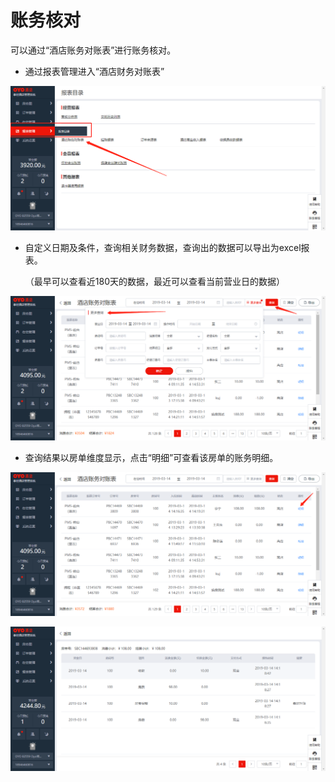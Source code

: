 # 账务核对

可以通过“酒店账务对账表”进行账务核对。

* 通过报表管理进入“酒店财务对账表”

![](../../../.gitbook/assets/image%20%28255%29.png)

* 自定义日期及条件，查询相关财务数据，查询出的数据可以导出为excel报表。

  （最早可以查看近180天的数据，最近可以查看当前营业日的数据）

![](../../../.gitbook/assets/image%20%28208%29.png)

* 查询结果以房单维度显示，点击“明细”可查看该房单的账务明细。

![](../../../.gitbook/assets/image%20%2839%29.png)

![](../../../.gitbook/assets/image%20%28482%29.png)



